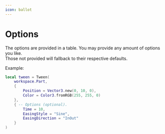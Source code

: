 ```yaml
---
icon: ballot
---
```


# Options

The options are provided in a table. You may provide any amount of options you like.\
Those not provided will fallback to their respective defaults.

Example:

```lua
local tween = Tween(
	workspace.Part,
	{
		Position = Vector3.new(0, 10, 0),
		Color = Color3.fromRGB(255, 255, 0)
	},
	{ -- Options (optional).
		Time = 10,
		EasingStyle = "Sine",
		EasingDirection = "InOut"
	}
)
```
